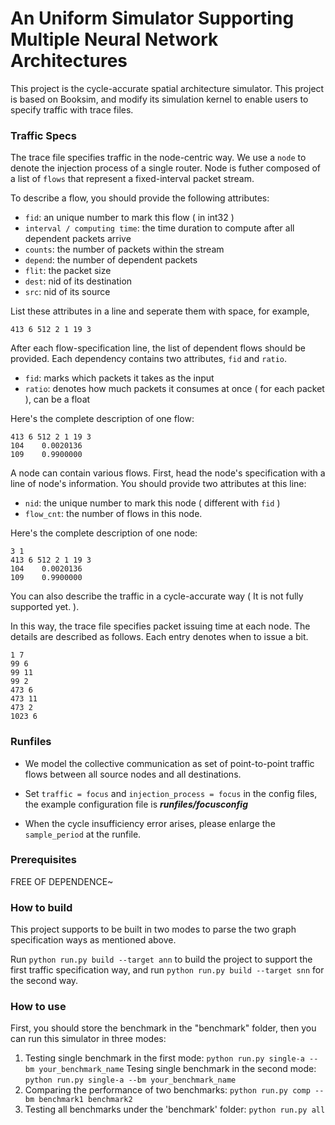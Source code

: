 # An Uniform Simulator Supporting Multiple Neural Network Architectures



This project is the cycle-accurate spatial architecture simulator. This project is based on Booksim, and modify its simulation kernel to enable users to specify traffic with trace files. 

### Traffic Specs

The trace file specifies traffic in the node-centric way. We use a `node` to denote the injection process of a single router. 
Node is futher composed of a list of `flows` that represent a fixed-interval packet stream. 

To describe a flow, you should provide the following attributes: 
* `fid`: an unique number to mark this flow ( in int32 )
* `interval / computing time`: the time duration to compute after all dependent packets arrive
* `counts`: the number of packets within the stream
* `depend`: the number of dependent packets
* `flit`: the packet size
* `dest`: nid of its destination
* `src`: nid of its source

List these attributes in a line and seperate them with space, for example, 
```pseudocode
413 6 512 2 1 19 3
```

After each flow-specification line, the list of dependent flows should be provided. Each dependency contains two attributes, `fid` and `ratio`. 
* `fid`: marks which packets it takes as the input
* `ratio`: denotes how much packets it consumes at once ( for each packet ), can be a float

Here's the complete description of one flow: 
```pseudocode
413 6 512 2 1 19 3
104    0.0020136
109    0.9900000
```

A node can contain various flows. First, head the node's specification with a line of node's information. You should provide two 
attributes at this line: 
* `nid`: the unique number to mark this node ( different with `fid` )
* `flow_cnt`: the number of flows in this node. 

Here's the complete description of one node: 
```pseudocode
3 1
413 6 512 2 1 19 3
104    0.0020136
109    0.9900000
```

You can also describe the traffic in a cycle-accurate way ( It is not fully supported yet. ).

In this way, the trace file specifies packet issuing time at each node. The details are described as follows. Each entry denotes when to issue a bit. 

```pseudocode
1 7
99 6
99 11
99 2
473 6
473 11
473 2
1023 6
```

### Runfiles

* We model the collective communication as set of point-to-point traffic flows between all source nodes and all destinations. 

* Set `traffic = focus` and `injection_process = focus` in the config files, the example configuration file is ***runfiles/focusconfig***

* When the cycle insufficiency error arises, please enlarge the `sample_period` at the runfile. 

### Prerequisites

FREE OF DEPENDENCE~

### How to build

This project supports to be built in two modes to parse the two graph specification ways as mentioned above. 

Run `python run.py build --target ann` to build the project to support the first traffic specification way, and run `python run.py build --target snn` for the second way. 

### How to use

First, you should store the benchmark in the "benchmark" folder, then you can run this simulator in three modes: 

1. Testing single benchmark in the first mode: `python run.py single-a --bm your_benchmark_name`
   Tesing single benchmark in the second mode: `python run.py single-a --bm your_benchmark_name`
2. Comparing the performance of two benchmarks: `python run.py comp --bm benchmark1 benchmark2`
3. Testing all benchmarks under the 'benchmark' folder: `python run.py all`

